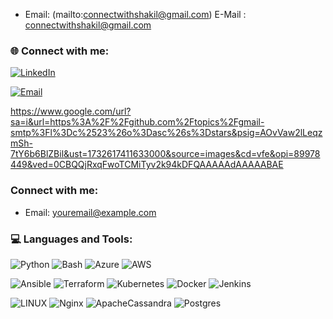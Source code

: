 
* Email: (mailto:connectwithshakil@gmail.com)
E-Mail : connectwithshakil@gmail.com

### 🌐 Connect with me:
[![LinkedIn](https://img.shields.io/badge/LinkedIn-%230077B5.svg?logo=linkedin&logoColor=white)](https://www.linkedin.com/in/muhammad-shakil-b31b66207?lipi=urn%3Ali%3Apage%3Ad_flagship3_profile_view_base_contact_details%3BxWCaDNHwQAWH8LAFXFRsbQ%3D%3D) 

[![Email](https://www.google.com/url?sa=i&url=https%3A%2F%2Fgithub.com%2Ftopics%2Fgmail-smtp%3Fl%3Dc%2523%26o%3Dasc%26s%3Dstars&psig=AOvVaw2lLeqzmSh-7tY6b6BlZBil&ust=1732617411633000&source=images&cd=vfe&opi=89978449&ved=0CBQQjRxqFwoTCMiTyv2k94kDFQAAAAAdAAAAABAE)](mailto:connectwithshakil@gmail.com) 

https://www.google.com/url?sa=i&url=https%3A%2F%2Fgithub.com%2Ftopics%2Fgmail-smtp%3Fl%3Dc%2523%26o%3Dasc%26s%3Dstars&psig=AOvVaw2lLeqzmSh-7tY6b6BlZBil&ust=1732617411633000&source=images&cd=vfe&opi=89978449&ved=0CBQQjRxqFwoTCMiTyv2k94kDFQAAAAAdAAAAABAE

###  Connect with me:
* Email: [youremail@example.com](mailto:connectwithshakil@gmail.com)

### 💻 Languages and Tools:
![Python](https://img.shields.io/badge/python-3670A0?style=for-the-badge&logo=python&logoColor=ffdd54) ![Bash](https://img.shields.io/badge/shell_script-%23121011.svg?style=for-the-badge&logo=gnu-bash&logoColor=white) ![Azure](https://img.shields.io/badge/azure-%230072C6.svg?style=for-the-badge&logo=azure-devops&logoColor=white) ![AWS](https://img.shields.io/badge/AWS-%23FF9900.svg?style=for-the-badge&logo=amazon-aws&logoColor=white) 

![Ansible](https://img.shields.io/badge/ansible-%231A1918.svg?style=for-the-badge&logo=ansible&logoColor=white) ![Terraform](https://img.shields.io/badge/terraform-%235835CC.svg?style=for-the-badge&logo=terraform&logoColor=white) ![Kubernetes](https://img.shields.io/badge/kubernetes-%23326ce5.svg?style=for-the-badge&logo=kubernetes&logoColor=white) ![Docker](https://img.shields.io/badge/docker-%230db7ed.svg?style=for-the-badge&logo=docker&logoColor=white) ![Jenkins](https://img.shields.io/badge/jenkins-%232C5263.svg?style=for-the-badge&logo=jenkins&logoColor=white)

![LINUX](https://img.shields.io/badge/Linux-FCC624?style=for-the-badge&logo=linux&logoColor=black) ![Nginx](https://img.shields.io/badge/nginx-%23009639.svg?style=for-the-badge&logo=nginx&logoColor=white) ![ApacheCassandra](https://img.shields.io/badge/cassandra-%231287B1.svg?style=for-the-badge&logo=apache-cassandra&logoColor=white) ![Postgres](https://img.shields.io/badge/postgres-%23316192.svg?style=for-the-badge&logo=postgresql&logoColor=white)
